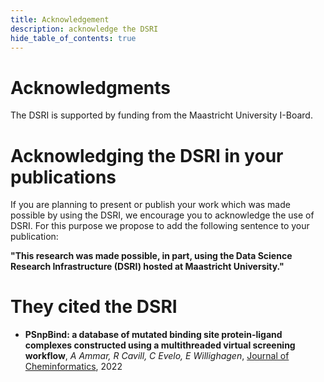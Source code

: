 ```yaml
---
title: Acknowledgement
description: acknowledge the DSRI 
hide_table_of_contents: true
---
```


# Acknowledgments

The DSRI is supported by funding from the Maastricht University I-Board.

# Acknowledging the DSRI in your publications

If you are planning to present or publish your work which was made possible by using the DSRI, we encourage you to acknowledge the use of DSRI. For this purpose we propose to add the following sentence to your publication: 

**"This research was made possible, in part, using the Data Science Research Infrastructure (DSRI) hosted at Maastricht University."**

# They cited the DSRI

* **PSnpBind: a database of mutated binding site protein-ligand complexes constructed using a multithreaded virtual screening workflow**, *A Ammar, R Cavill, C Evelo, E Willighagen*, [Journal of Cheminformatics](https://link.springer.com/article/10.1186/s13321-021-00573-5), 2022